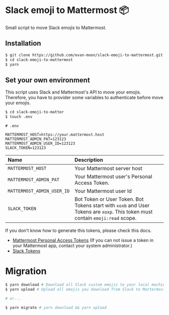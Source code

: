 # Slack emoji to Mattermost 📦
Small script to move Slack emojis to Mattermost.

## Installation
```sh
$ git clone https://github.com/evan-moon/slack-emoji-to-mattermost.git
$ cd slack-emoji-to-mattermost
$ yarn
```

## Set your own environment
This script uses Slack and Mattermost's API to move your emojis.
Therefore, you have to provider some variables to authenticate before move your emojis.

```sh
$ cd slack-emoji-to-matter
$ touch .env
```

```env
# .env

MATTERMOST_HOST=https://your.mattermost.host
MATTERMOST_ADMIN_PAT=123123
MATTERMOST_ADMIN_USER_ID=123123
SLACK_TOKEN=123123
```

| Name | Description |
|:---|:---|
| `MATTERMOST_HOST` | Your Mattermost server host |
| `MATTERMOST_ADMIN_PAT` | Your Mattermost user's Personal Access Token. |
| `MATTERMOST_ADMIN_USER_ID` |  Your Mattermost user Id |
| `SLACK_TOKEN` | Bot Token or User Token. Bot Tokens start with `xoxb` and User Tokens are `xoxp`. This token must contain `emoji:read` scope. | 

If you don't know how to generate this tokens, please check this docs.
- [Mattermost Personal Access Tokens](https://docs.mattermost.com/developer/personal-access-tokens.html) (If you can not issue a token in your Mattermost app, contact your system administrator.)
- [Slack Tokens](https://api.slack.com/authentication/token-types)

# Migration
```sh
$ yarn download # Download all Slack custom emojis to your local machine.
$ yarn upload # Upload all emojis you download from Slack to Mattermost.

# or...

$ yarn migrate # yarn download && yarn upload

```
